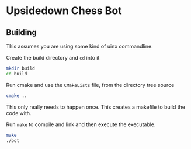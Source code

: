 # Upsidedown Chess Bot

## Building
This assumes you are using some kind of uinx commandline.

Create the build directory and `cd` into it
```sh
mkdir build
cd build
```

Run cmake and use the `CMakeLists` file, from the directory tree source
```sh
cmake ..
```
This only really needs to happen once. This creates a makefile to build the code
with.

Run `make` to compile and link and then execute the executable.
```sh
make
./bot
```
